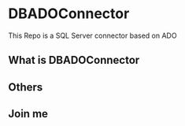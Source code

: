 # DBADOConnector
This Repo is a SQL Server connector based on ADO

##  What is DBADOConnector

##  Others


##  Join me


